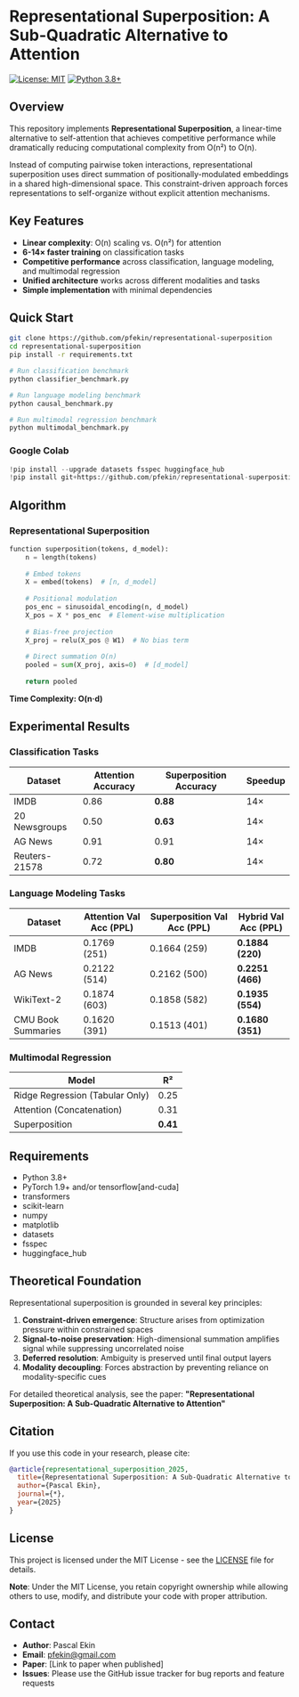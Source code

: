 # Representational Superposition: A Sub-Quadratic Alternative to Attention

[![License: MIT](https://img.shields.io/badge/License-MIT-yellow.svg)](https://opensource.org/licenses/MIT)
[![Python 3.8+](https://img.shields.io/badge/python-3.8+-blue.svg)](https://www.python.org/downloads/)

## Overview

This repository implements **Representational Superposition**, a linear-time alternative to self-attention that achieves competitive performance while dramatically reducing computational complexity from O(n²) to O(n).

Instead of computing pairwise token interactions, representational superposition uses direct summation of positionally-modulated embeddings in a shared high-dimensional space. This constraint-driven approach forces representations to self-organize without explicit attention mechanisms.

## Key Features

- **Linear complexity**: O(n) scaling vs. O(n²) for attention
- **6-14× faster training** on classification tasks
- **Competitive performance** across classification, language modeling, and multimodal regression
- **Unified architecture** works across different modalities and tasks
- **Simple implementation** with minimal dependencies

## Quick Start

```bash
git clone https://github.com/pfekin/representational-superposition
cd representational-superposition
pip install -r requirements.txt

# Run classification benchmark
python classifier_benchmark.py

# Run language modeling benchmark  
python causal_benchmark.py

# Run multimodal regression benchmark
python multimodal_benchmark.py
```

### Google Colab
```python
!pip install --upgrade datasets fsspec huggingface_hub
!pip install git+https://github.com/pfekin/representational-superposition
```

## Algorithm 

### Representational Superposition

```python
function superposition(tokens, d_model):
    n = length(tokens)
    
    # Embed tokens
    X = embed(tokens)  # [n, d_model]
    
    # Positional modulation
    pos_enc = sinusoidal_encoding(n, d_model)
    X_pos = X * pos_enc  # Element-wise multiplication
    
    # Bias-free projection
    X_proj = relu(X_pos @ W1)  # No bias term
    
    # Direct summation O(n)
    pooled = sum(X_proj, axis=0)  # [d_model]
    
    return pooled
```
**Time Complexity: O(n·d)**

## Experimental Results

### Classification Tasks

| Dataset | Attention Accuracy | Superposition Accuracy | Speedup |
|---------|-------------------|------------------------|---------|
| IMDB | 0.86 | **0.88** | 14× |
| 20 Newsgroups | 0.50 | **0.63** | 14× |
| AG News | 0.91 | 0.91 | 14× |
| Reuters-21578 | 0.72 | **0.80** | 14× |

### Language Modeling Tasks

| Dataset | Attention Val Acc (PPL) | Superposition Val Acc (PPL) | Hybrid Val Acc (PPL) |
|---------|------------------------|----------------------------|---------------------|
| IMDB | 0.1769   (251) | 0.1664   (259) | **0.1884   (220)** |
| AG News | 0.2122   (514) | 0.2162   (500) | **0.2251   (466)** |
| WikiText-2 | 0.1874  (603) | 0.1858   (582) | **0.1935   (554)** |
| CMU Book Summaries | 0.1620    (391) | 0.1513   (401) | **0.1680   (351)** |

### Multimodal Regression

| Model | R² |
|-------|-----|
| Ridge Regression (Tabular Only) | 0.25 |
| Attention (Concatenation) | 0.31 |
| Superposition | **0.41** |


## Requirements

- Python 3.8+
- PyTorch 1.9+ and/or tensorflow[and-cuda]
- transformers
- scikit-learn
- numpy
- matplotlib
- datasets
- fsspec
- huggingface_hub

## Theoretical Foundation

Representational superposition is grounded in several key principles:

1. **Constraint-driven emergence**: Structure arises from optimization pressure within constrained spaces
2. **Signal-to-noise preservation**: High-dimensional summation amplifies signal while suppressing uncorrelated noise  
3. **Deferred resolution**: Ambiguity is preserved until final output layers
4. **Modality decoupling**: Forces abstraction by preventing reliance on modality-specific cues

For detailed theoretical analysis, see the paper: **"Representational Superposition: A Sub-Quadratic Alternative to Attention"**

## Citation

If you use this code in your research, please cite:

```bibtex
@article{representational_superposition_2025,
  title={Representational Superposition: A Sub-Quadratic Alternative to Attention},
  author={Pascal Ekin},
  journal={*},
  year={2025}
}
```

## License

This project is licensed under the MIT License - see the [LICENSE](LICENSE) file for details.

**Note**: Under the MIT License, you retain copyright ownership while allowing others to use, modify, and distribute your code with proper attribution.

## Contact

- **Author**: Pascal Ekin
- **Email**: pfekin@gmail.com 
- **Paper**: [Link to paper when published]
- **Issues**: Please use the GitHub issue tracker for bug reports and feature requests
